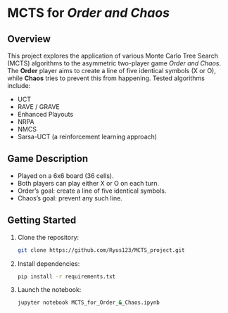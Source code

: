 # MCTS for *Order and Chaos*

## Overview

This project explores the application of various Monte Carlo Tree Search (MCTS) algorithms to the asymmetric two-player game *Order and Chaos*. The **Order** player aims to create a line of five identical symbols (X or O), while **Chaos** tries to prevent this from happening.
Tested algorithms include:
- UCT  
- RAVE / GRAVE  
- Enhanced Playouts  
- NRPA  
- NMCS  
- Sarsa-UCT (a reinforcement learning approach)

## Game Description

- Played on a 6x6 board (36 cells).
- Both players can play either X or O on each turn.
- Order’s goal: create a line of five identical symbols.
- Chaos’s goal: prevent any such line.

## Getting Started

1. Clone the repository:
   ```bash
   git clone https://github.com/Ryus123/MCTS_project.git
   
2. Install dependencies:
   ```bash
   pip install -r requirements.txt

3. Launch the notebook:
   ```bash
   jupyter notebook MCTS_for_Order_&_Chaos.ipynb
